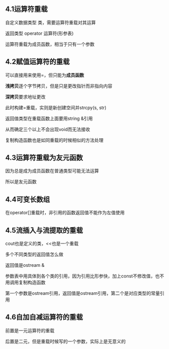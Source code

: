 ## 4.1运算符重载

自定义数据类型 类，需要运算符重载对其运算

返回类型 operator 运算符(形参表)

运算符重载为成员函数，相当于只有一个参数

## 4.2赋值运算符的重载

可以直接用来使用=，但只能为**成员函数**

**浅拷贝**逐个字节拷贝，但是只是更改指针而非指向内容

**深拷贝**要求地址更改

此时构建=重载，实则是新创建空间并strcpy(s, str)

返回值类型在重载函数上面要用string &引用

从而确定三个以上不会出现void而无法接收



复制构造函数也是如同重载的时候相似的方法处理

## 4.3运算符重载为友元函数

因为总是成为成员函数在普通类型可能无法运算

所以是友元函数

## 4.4可变长数组

在operator[]重载时，非引用的函数返回值不能作为左值使用

## 4.5流插入与流提取的重载

cout也是定义的类，<<也是一个重载

多个不同类型的返回值怎么做

返回值是ostream &

参数表中用具体到各个类的引用，因为引用比形参快，加上const不修改值，也不用调用复制构造函数

第一个参数是ostream引用，返回值是ostream引用，第二个是对应类型的常量引用

## 4.6自加自减运算符的重载

前置是一元运算符的重载

后置是二元，但是重载时候写的一个参数，实际上是无意义的

















